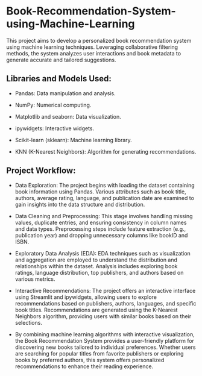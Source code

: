 # Book-Recommendation-System-using-Machine-Learning

This project aims to develop a personalized book recommendation system using machine learning techniques. Leveraging collaborative filtering methods, the system analyzes user interactions and book metadata to generate accurate and tailored suggestions.


## Libraries and Models Used:

- Pandas:  Data manipulation and analysis.

- NumPy:  Numerical computing.

- Matplotlib and seaborn:  Data visualization.

- ipywidgets:  Interactive widgets.

- Scikit-learn (sklearn):  Machine learning library.

- KNN (K-Nearest Neighbors):  Algorithm for generating recommendations.


## Project Workflow:

- Data Exploration: The project begins with loading the dataset containing book information using Pandas. Various attributes such as book title, authors, average rating, language, and publication date are examined to gain insights into the data structure and distribution.

- Data Cleaning and Preprocessing: This stage involves handling missing values, duplicate entries, and ensuring consistency in column names and data types. Preprocessing steps include feature extraction (e.g., publication year) and dropping unnecessary columns like bookID and ISBN.

- Exploratory Data Analysis (EDA): EDA techniques such as visualization and aggregation are employed to understand the distribution and relationships within the dataset. Analysis includes exploring book ratings, language distribution, top publishers, and authors based on various metrics.

- Interactive Recommendations: The project offers an interactive interface using Streamlit and ipywidgets, allowing users to explore recommendations based on publishers, authors, languages, and specific book titles. Recommendations are generated using the K-Nearest Neighbors algorithm, providing users with similar books based on their selections.

- By combining machine learning algorithms with interactive visualization, the Book Recommendation System provides a user-friendly platform for discovering new books tailored to individual preferences. Whether users are searching for popular titles from favorite publishers or exploring books by preferred authors, this system offers personalized recommendations to enhance their reading experience.
